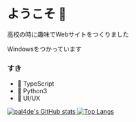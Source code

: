 # ようこそ 👋

高校の時に趣味でWebサイトをつくりました

Windowsをつかっています

### すき
- 🌃 TypeScript
- 🐍 Python3
- 📐 UI/UX

[![pal4de's GitHub stats](https://github-readme-stats.vercel.app/api?username=pal4de&count_private=true) ![Top Langs](https://github-readme-stats.vercel.app/api/top-langs/?username=pal4de&layout=compact)](https://github.com/anuraghazra/github-readme-stats)
